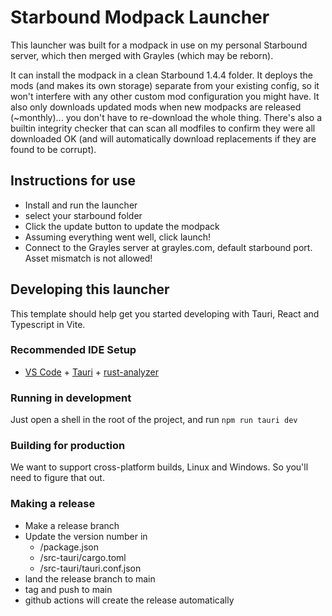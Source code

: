 # Starbound Modpack Launcher

This launcher was built for a modpack in use on my personal Starbound server, which then merged with Grayles (which may be reborn).  

It can install the modpack in a clean Starbound 1.4.4 folder.  It deploys the mods (and makes its own storage) separate from your existing config, so it won't interfere with any other custom mod configuration you might have.
It also only downloads updated mods when new modpacks are released (~monthly)... you don't have to re-download the whole thing.
There's also a builtin integrity checker that can scan all modfiles to confirm they were all downloaded OK (and will automatically download replacements if they are found to be corrupt).

## Instructions for use

* Install and run the launcher
* select your starbound folder
* Click the update button to update the modpack
* Assuming everything went well, click launch!
* Connect to the Grayles server at grayles.com, default starbound port.  Asset mismatch is not allowed!

## Developing this launcher

This template should help get you started developing with Tauri, React and Typescript in Vite.

### Recommended IDE Setup

* [VS Code](https://code.visualstudio.com/) + [Tauri](https://marketplace.visualstudio.com/items?itemName=tauri-apps.tauri-vscode) + [rust-analyzer](https://marketplace.visualstudio.com/items?itemName=rust-lang.rust-analyzer)

### Running in development

Just open a shell in the root of the project, and run `npm run tauri dev`

### Building for production

We want to support cross-platform builds, Linux and Windows. So you'll need to figure that out.

### Making a release

* Make a release branch
* Update the version number in
  * /package.json
  * /src-tauri/cargo.toml
  * /src-tauri/tauri.conf.json
* land the release branch to main
* tag and push to main
* github actions will create the release automatically